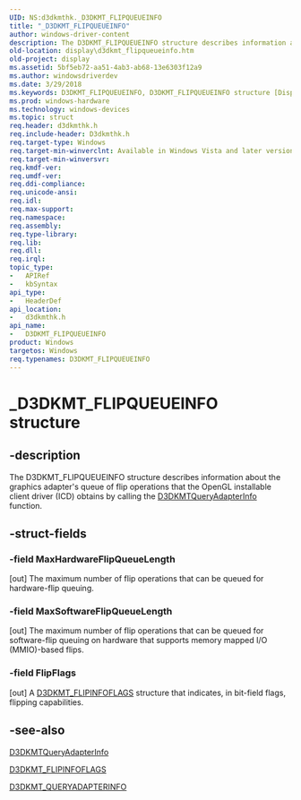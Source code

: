 ```yaml
---
UID: NS:d3dkmthk._D3DKMT_FLIPQUEUEINFO
title: "_D3DKMT_FLIPQUEUEINFO"
author: windows-driver-content
description: The D3DKMT_FLIPQUEUEINFO structure describes information about the graphics adapter's queue of flip operations that the OpenGL installable client driver (ICD) obtains by calling the D3DKMTQueryAdapterInfo function.
old-location: display\d3dkmt_flipqueueinfo.htm
old-project: display
ms.assetid: 5bf5eb72-aa51-4ab3-ab68-13e6303f12a9
ms.author: windowsdriverdev
ms.date: 3/29/2018
ms.keywords: D3DKMT_FLIPQUEUEINFO, D3DKMT_FLIPQUEUEINFO structure [Display Devices], OpenGL_Structs_db4a7b98-df53-4e1e-a990-0a2f45d71525.xml, _D3DKMT_FLIPQUEUEINFO, d3dkmthk/D3DKMT_FLIPQUEUEINFO, display.d3dkmt_flipqueueinfo
ms.prod: windows-hardware
ms.technology: windows-devices
ms.topic: struct
req.header: d3dkmthk.h
req.include-header: D3dkmthk.h
req.target-type: Windows
req.target-min-winverclnt: Available in Windows Vista and later versions of the Windows operating systems.
req.target-min-winversvr: 
req.kmdf-ver: 
req.umdf-ver: 
req.ddi-compliance: 
req.unicode-ansi: 
req.idl: 
req.max-support: 
req.namespace: 
req.assembly: 
req.type-library: 
req.lib: 
req.dll: 
req.irql: 
topic_type:
-	APIRef
-	kbSyntax
api_type:
-	HeaderDef
api_location:
-	d3dkmthk.h
api_name:
-	D3DKMT_FLIPQUEUEINFO
product: Windows
targetos: Windows
req.typenames: D3DKMT_FLIPQUEUEINFO
---
```


# _D3DKMT_FLIPQUEUEINFO structure


## -description


The D3DKMT_FLIPQUEUEINFO structure describes information about the graphics adapter's queue of flip operations that the OpenGL installable client driver (ICD) obtains by calling the <a href="https://msdn.microsoft.com/library/windows/hardware/ff547100">D3DKMTQueryAdapterInfo</a> function.


## -struct-fields




### -field MaxHardwareFlipQueueLength

[out] The maximum number of flip operations that can be queued for hardware-flip queuing.


### -field MaxSoftwareFlipQueueLength

[out] The maximum number of flip operations that can be queued for software-flip queuing  on hardware that supports memory mapped I/O (MMIO)-based flips.


### -field FlipFlags

[out] A <a href="https://msdn.microsoft.com/library/windows/hardware/ff547980">D3DKMT_FLIPINFOFLAGS</a> structure that indicates, in bit-field flags, flipping capabilities.


## -see-also




<a href="https://msdn.microsoft.com/library/windows/hardware/ff547100">D3DKMTQueryAdapterInfo</a>



<a href="https://msdn.microsoft.com/library/windows/hardware/ff547980">D3DKMT_FLIPINFOFLAGS</a>



<a href="https://msdn.microsoft.com/library/windows/hardware/ff548203">D3DKMT_QUERYADAPTERINFO</a>
 

 

